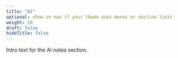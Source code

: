 ```yaml
---
title: "AI"
optional: show in nav if your theme uses menus or section lists
weight: 10
draft: false
hideTitle: false
---
```

Intro text for the AI notes section.
